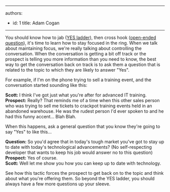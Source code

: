 

---
authors:
  - id: 1
    title: Adam Cogan
---




<span class='intro'> <p>You should know how to jab (<a href="/_layouts/15/FIXUPREDIRECT.ASPX?WebId=3dfc0e07-e23a-4cbb-aac2-e778b71166a2&amp;TermSetId=07da3ddf-0924-4cd2-a6d4-a4809ae20160&amp;TermId=ff214e08-7bf1-4604-9047-1c1f40d2339a">YES ladder​</a>), then cross hook (<a href="/_layouts/15/FIXUPREDIRECT.ASPX?WebId=3dfc0e07-e23a-4cbb-aac2-e778b71166a2&amp;TermSetId=07da3ddf-0924-4cd2-a6d4-a4809ae20160&amp;TermId=a593e557-4033-4cb1-b1dd-c6c1e66c0004">open-ended question​</a>), it's time to learn how to stay focused in the ring. When we talk about maintaining focus, we're really talking about controlling the conversation. When the conversation is getting a bit off track or the prospect is telling you more information than you need to know, the best way to get the conversation back on track is to ask them a question that is related to the topic to which they are likely to answer &quot;Yes&quot;.</p><p>For example, if I'm on the phone trying to sell a training event, and the conversation started sounding like this&#58;<br></p> </span>

<p class="ssw15-rteElement-GreyBox"><b>Scott&#58; </b>I think I've got just what you're after for advanced IT training.<br><b>Prospect&#58;</b> Really? That reminds me of a time when this other sales person who was trying to sell me tickets to crackpot training events held in an abandoned warehouse. He was the rudest person I'd ever spoken to and he had this funny accent... Blah Blah.</p><p>When this happens,&#160;ask a general question that you know they're going to say &quot;Yes&quot; to like this...</p><p class="ssw15-rteElement-GreyBox"><b>Question&#58;</b> So you'd agree that in today's tough market you've got to stay up to date with today's technological advancements? (No self-respecting developer that wants to keep his job would answer no to this question)<br><b>Prospect&#58;</b> <span class="ssw15-rteStyle-Highlight">Yes</span> of course.<br><b>Scott&#58;</b> Well let me show you how you can keep up to date with technology.​<br></p><p>See how this tactic forces the prospect to get back on to the topic and think about what you're offering them. So beyond the YES ladder, you should always have a few more questions up your sleeve.&#160;&#160;​<br><br></p>


